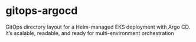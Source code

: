 # gitops-argocd
GitOps directory layout for a Helm-managed EKS deployment with Argo CD. It’s scalable, readable, and ready for multi-environment orchestration
